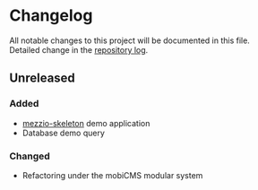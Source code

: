 # Changelog
All notable changes to this project will be documented in this file.  
Detailed change in the [repository log](https://github.com/mobicms-modules/expressive-demo-app/commits/).

## Unreleased 

### Added
- [mezzio-skeleton](https://github.com/mezzio/mezzio-skeleton) demo application
- Database demo query
  
### Changed
- Refactoring under the mobiCMS modular system
